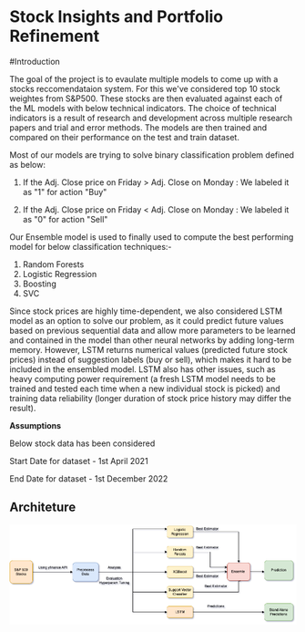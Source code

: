 <h1> Stock Insights and Portfolio Refinement </h1>
#Introduction

The goal of the project is to evaulate multiple models to come up with a stocks reccomendataion system. For this we've considered top 10 stock weightes from S&P500. These stocks are then evaluated against each of the ML models with below technical indicators. The choice of technical indicators is a result of research and development across multiple research papers and trial and error methods. The models are then trained and compared on their performance on the test and train dataset. 

Most of our models are trying to solve binary classification problem defined as below: 
1. If the Adj. Close price on Friday > Adj. Close on Monday : We labeled it as "1" for action "Buy" 

2. If the Adj. Close price on Friday < Adj. Close on Monday : We labeled it as "0" for action "Sell" 

Our Ensemble model is used to finally used to compute the best performing model for below classification techniques:- 
1. Random Forests 
2. Logistic Regression
3. Boosting
4. SVC 

Since stock prices are highly time-dependent, we also considered LSTM model as an option to solve our problem, as it could predict future values based on previous sequential data and allow more parameters to be learned and contained in the model than other neural networks by adding long-term memory. However, LSTM returns numerical values (predicted future stock prices) instead of suggestion labels (buy or sell), which makes it hard to be included in the ensembled model. LSTM also has other issues, such as heavy computing power requirement (a fresh LSTM model needs to be trained and tested each time when a new individual stock is picked) and training data reliability (longer duration of stock price history may differ the result). 

**Assumptions**

Below stock data has been considered 

Start Date for dataset - 1st April 2021

End Date for dataset - 1st December 2022
<h2> Architeture </h2> 

![alt text](https://github.com/vritansh/portfoliooptimization/blob/main/ArchitectureStockPortfolioManagement.drawio.png?raw=true)
